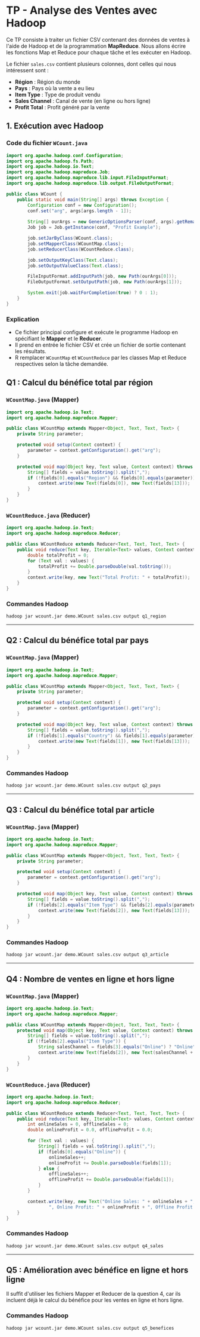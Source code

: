 # TP - Analyse des Ventes avec Hadoop

Ce TP consiste à traiter un fichier CSV contenant des données de ventes à l'aide de Hadoop et de la programmation **MapReduce**. Nous allons écrire les fonctions Map et Reduce pour chaque tâche et les exécuter en Hadoop.

Le fichier `sales.csv` contient plusieurs colonnes, dont celles qui nous intéressent sont :
- **Région** : Région du monde
- **Pays** : Pays où la vente a eu lieu
- **Item Type** : Type de produit vendu
- **Sales Channel** : Canal de vente (en ligne ou hors ligne)
- **Profit Total** : Profit généré par la vente

## 1. Exécution avec Hadoop

### Code du fichier `WCount.java`

```java
import org.apache.hadoop.conf.Configuration;
import org.apache.hadoop.fs.Path;
import org.apache.hadoop.io.Text;
import org.apache.hadoop.mapreduce.Job;
import org.apache.hadoop.mapreduce.lib.input.FileInputFormat;
import org.apache.hadoop.mapreduce.lib.output.FileOutputFormat;

public class WCount {
    public static void main(String[] args) throws Exception {
        Configuration conf = new Configuration();
        conf.set("arg", args[args.length - 1]);
        
        String[] ourArgs = new GenericOptionsParser(conf, args).getRemainingArgs();
        Job job = Job.getInstance(conf, "Profit Example");

        job.setJarByClass(WCount.class);
        job.setMapperClass(WCountMap.class);
        job.setReducerClass(WCountReduce.class);

        job.setOutputKeyClass(Text.class);
        job.setOutputValueClass(Text.class);

        FileInputFormat.addInputPath(job, new Path(ourArgs[0]));
        FileOutputFormat.setOutputPath(job, new Path(ourArgs[1]));

        System.exit(job.waitForCompletion(true) ? 0 : 1);
    }
}
```

### Explication

- Ce fichier principal configure et exécute le programme Hadoop en spécifiant le **Mapper** et le **Reducer**.
- Il prend en entrée le fichier CSV et crée un fichier de sortie contenant les résultats.
- R remplacer `WCountMap` et `WCountReduce` par les classes Map et Reduce respectives selon la tâche demandée.


## Q1 : Calcul du bénéfice total par région

### `WCountMap.java` (Mapper)

```java
import org.apache.hadoop.io.Text;
import org.apache.hadoop.mapreduce.Mapper;

public class WCountMap extends Mapper<Object, Text, Text, Text> {
    private String parameter;

    protected void setup(Context context) {
        parameter = context.getConfiguration().get("arg");
    }

    protected void map(Object key, Text value, Context context) throws IOException, InterruptedException {
        String[] fields = value.toString().split(",");
        if (!fields[0].equals("Region") && fields[0].equals(parameter)) {
            context.write(new Text(fields[0]), new Text(fields[13]));
        }
    }
}
```

### `WCountReduce.java` (Reducer)

```java
import org.apache.hadoop.io.Text;
import org.apache.hadoop.mapreduce.Reducer;

public class WCountReduce extends Reducer<Text, Text, Text, Text> {
    public void reduce(Text key, Iterable<Text> values, Context context) throws IOException, InterruptedException {
        double totalProfit = 0;
        for (Text val : values) {
            totalProfit += Double.parseDouble(val.toString());
        }
        context.write(key, new Text("Total Profit: " + totalProfit));
    }
}
```

### Commandes Hadoop

```bash
hadoop jar wcount.jar demo.WCount sales.csv output q1_region
```

---

## Q2 : Calcul du bénéfice total par pays

### `WCountMap.java` (Mapper)

```java
import org.apache.hadoop.io.Text;
import org.apache.hadoop.mapreduce.Mapper;

public class WCountMap extends Mapper<Object, Text, Text, Text> {
    private String parameter;

    protected void setup(Context context) {
        parameter = context.getConfiguration().get("arg");
    }

    protected void map(Object key, Text value, Context context) throws IOException, InterruptedException {
        String[] fields = value.toString().split(",");
        if (!fields[1].equals("Country") && fields[1].equals(parameter)) {
            context.write(new Text(fields[1]), new Text(fields[13]));  // Récupère le profit total
        }
    }
}
```

### Commandes Hadoop

```bash
hadoop jar wcount.jar demo.WCount sales.csv output q2_pays
```

---

## Q3 : Calcul du bénéfice total par article

### `WCountMap.java` (Mapper)

```java
import org.apache.hadoop.io.Text;
import org.apache.hadoop.mapreduce.Mapper;

public class WCountMap extends Mapper<Object, Text, Text, Text> {
    private String parameter;

    protected void setup(Context context) {
        parameter = context.getConfiguration().get("arg");
    }

    protected void map(Object key, Text value, Context context) throws IOException, InterruptedException {
        String[] fields = value.toString().split(",");
        if (!fields[2].equals("Item Type") && fields[2].equals(parameter)) {
            context.write(new Text(fields[2]), new Text(fields[13]));  // Récupère le profit total
        }
    }
}
```

### Commandes Hadoop

```bash
hadoop jar wcount.jar demo.WCount sales.csv output q3_article
```

---

## Q4 : Nombre de ventes en ligne et hors ligne

### `WCountMap.java` (Mapper)

```java
import org.apache.hadoop.io.Text;
import org.apache.hadoop.mapreduce.Mapper;

public class WCountMap extends Mapper<Object, Text, Text, Text> {
    protected void map(Object key, Text value, Context context) throws IOException, InterruptedException {
        String[] fields = value.toString().split(",");
        if (!fields[2].equals("Item Type")) {
            String salesChannel = fields[3].equals("Online") ? "Online" : "Offline";
            context.write(new Text(fields[2]), new Text(salesChannel + "," + fields[13]));  // Canal de vente + profit
        }
    }
}
```

### `WCountReduce.java` (Reducer)

```java
import org.apache.hadoop.io.Text;
import org.apache.hadoop.mapreduce.Reducer;

public class WCountReduce extends Reducer<Text, Text, Text, Text> {
    public void reduce(Text key, Iterable<Text> values, Context context) throws IOException, InterruptedException {
        int onlineSales = 0, offlineSales = 0;
        double onlineProfit = 0.0, offlineProfit = 0.0;

        for (Text val : values) {
            String[] fields = val.toString().split(",");
            if (fields[0].equals("Online")) {
                onlineSales++;
                onlineProfit += Double.parseDouble(fields[1]);
            } else {
                offlineSales++;
                offlineProfit += Double.parseDouble(fields[1]);
            }
        }

        context.write(key, new Text("Online Sales: " + onlineSales + ", Offline Sales: " + offlineSales +
                ", Online Profit: " + onlineProfit + ", Offline Profit: " + offlineProfit));
    }
}
```

### Commandes Hadoop

```bash
hadoop jar wcount.jar demo.WCount sales.csv output q4_sales
```

---

## Q5 : Amélioration avec bénéfice en ligne et hors ligne

Il suffit d'utiliser les fichiers Mapper et Reducer de la question 4, car ils incluent déjà le calcul du bénéfice pour les ventes en ligne et hors ligne.

### Commandes Hadoop

```bash
hadoop jar wcount.jar demo.WCount sales.csv output q5_benefices
```